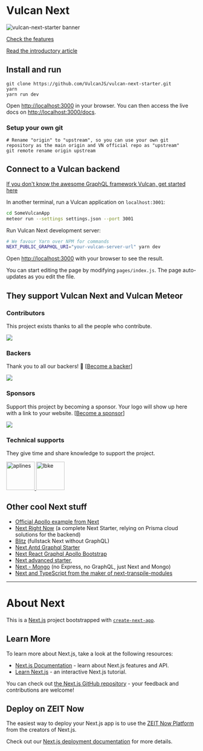 # Vulcan Next

![vulcan-next-starter banner](https://raw.githubusercontent.com/VulcanJS/vulcan-next-starter/devel/public/img/vn-logo-full-1280-640.png)

[Check the features](https://github.com/VulcanJS/vulcan-next-starter/tree/devel/src/pages/docs/features.md)

[Read the introductory article](https://www.freecodecamp.org/news/how-to-replace-meteor-by-next-introducing-vulcan-next-starter/)

## Install and run

```
git clone https://github.com/VulcanJS/vulcan-next-starter.git
yarn
yarn run dev
```

Open [http://localhost:3000](http://localhost:3000) in your browser.
You can then access the live docs on [http://localhost:3000/docs](http://localhost:3000/docs).

### Setup your own git

```
# Rename "origin" to "upstream", so you can use your own git repository as the main origin and VN official repo as "upstream"
git remote rename origin upstream
```

## Connect to a Vulcan backend

[If you don't know the awesome GraphQL framework Vulcan, get started here](http://vulcanjs.org/)

In another terminal, run a Vulcan application on `localhost:3001`:

```bash
cd SomeVulcanApp
meteor run --settings settings.json --port 3001
```

Run Vulcan Next development server:

```bash
# We favour Yarn over NPM for commands
NEXT_PUBLIC_GRAPHQL_URI="your-vulcan-server-url" yarn dev
```

Open [http://localhost:3000](http://localhost:3000) with your browser to see the result.

You can start editing the page by modifying `pages/index.js`. The page auto-updates as you edit the file.

## They support Vulcan Next and Vulcan Meteor

### Contributors

This project exists thanks to all the people who contribute.

<a href="https://github.com/VulcanJS/vulcan-next-starter/graphs/contributors"><img src="https://opencollective.com/vulcan/contributors.svg?width=890&button=false" /></a>

### Backers

Thank you to all our backers! 🙏 [[Become a backer](https://opencollective.com/vulcan#contribute)]

<a href="https://opencollective.com/vulcan#contributors" target="_blank"><img src="https://opencollective.com/vulcan/backers.svg?width=890"/></a>

### Sponsors

Support this project by becoming a sponsor. Your logo will show up here with a link to your website. [[Become a sponsor](https://opencollective.com/vulcan#contribute)]

<a href="https://opencollective.com/vulcan#contributors" target="_blank"><img src="https://opencollective.com/vulcan/sponsors.svg?width=890"/></a>

### Technical supports

They give time and share knowledge to support the project.

<a href="https://aplines.com" target="_blank" rel="noopener noreferrer">
<img src="https://aplines.com/wp-content/uploads/2020/06/logo-1.png" alt="aplines" height="75"/>
</a>
<a href="https://www.lbke.fr" target="_blank" rel="noopener noreferrer">
<img src="https://www.lbke.fr/img/logo-md.png" height="75" alt="lbke" />
</a>

## Other cool Next stuff

- [Official Apollo example from Next](https://github.com/zeit/next.js/tree/canary/examples/with-apollo)
- [Next Right Now](https://github.com/UnlyEd/next-right-now) (a complete Next Starter, relying on Prisma cloud solutions for the backend)
- [Blitz](https://blitzjs.com/) (fullstack Next without GraphQL)
- [Next Antd Graphql Starter](https://github.com/clement-faure/next-antd-graphql-starter)
- [Next React Graphql Apollo Bootstrap](https://github.com/Sebastp/Next-react-graphql-apollo_Boostrap)
- [Next advanced starter](https://github.com/borisowsky/next-advanced-starter),
- [Next - Mongo](https://github.com/hoangvvo/nextjs-mongodb-app) (no Express, no GraphQL, just Next and Mongo)
- [Next and TypeScript from the maker of next-transpile-modules](https://github.com/martpie/monorepo-typescript-next-the-sane-way)

---

# About Next

This is a [Next.js](https://nextjs.org/) project bootstrapped with [`create-next-app`](https://github.com/zeit/next.js/tree/canary/packages/create-next-app).

## Learn More

To learn more about Next.js, take a look at the following resources:

- [Next.js Documentation](https://nextjs.org/docs) - learn about Next.js features and API.
- [Learn Next.js](https://nextjs.org/learn) - an interactive Next.js tutorial.

You can check out [the Next.js GitHub repository](https://github.com/zeit/next.js/) - your feedback and contributions are welcome!

## Deploy on ZEIT Now

The easiest way to deploy your Next.js app is to use the [ZEIT Now Platform](https://zeit.co/) from the creators of Next.js.

Check out our [Next.js deployment documentation](https://nextjs.org/docs/deployment) for more details.
